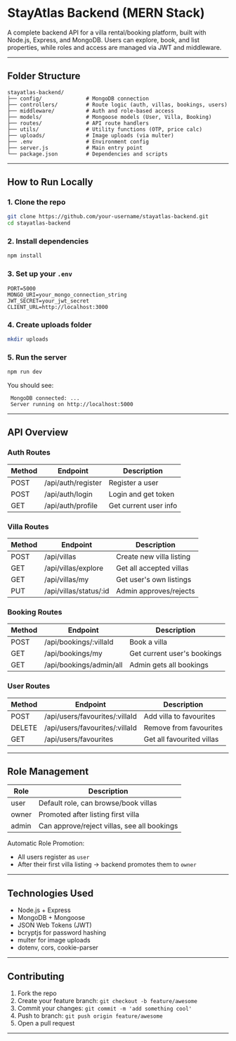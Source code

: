 # StayAtlas Backend (MERN Stack)

A complete backend API for a villa rental/booking platform, built with Node.js, Express, and MongoDB. Users can explore, book, and list properties, while roles and access are managed via JWT and middleware.

---

##  Folder Structure

```
stayatlas-backend/
├── config/              # MongoDB connection
├── controllers/         # Route logic (auth, villas, bookings, users)
├── middleware/          # Auth and role-based access
├── models/              # Mongoose models (User, Villa, Booking)
├── routes/              # API route handlers
├── utils/               # Utility functions (OTP, price calc)
├── uploads/             # Image uploads (via multer)
├── .env                 # Environment config
├── server.js            # Main entry point
└── package.json         # Dependencies and scripts
```

---

##  How to Run Locally

### 1. Clone the repo
```bash
git clone https://github.com/your-username/stayatlas-backend.git
cd stayatlas-backend
```

### 2. Install dependencies
```bash
npm install
```

### 3. Set up your `.env`
```env
PORT=5000
MONGO_URI=your_mongo_connection_string
JWT_SECRET=your_jwt_secret
CLIENT_URL=http://localhost:3000
```

### 4. Create uploads folder
```bash
mkdir uploads
```

### 5. Run the server
```bash
npm run dev
```

You should see:
```
 MongoDB connected: ...
 Server running on http://localhost:5000
```

---

##  API Overview

###  Auth Routes
| Method | Endpoint             | Description           |
|--------|----------------------|------------------------|
| POST   | /api/auth/register   | Register a user        |
| POST   | /api/auth/login      | Login and get token    |
| GET    | /api/auth/profile    | Get current user info  |

###  Villa Routes
| Method | Endpoint             | Description                 |
|--------|----------------------|-----------------------------|
| POST   | /api/villas          | Create new villa listing     |
| GET    | /api/villas/explore | Get all accepted villas      |
| GET    | /api/villas/my      | Get user's own listings      |
| PUT    | /api/villas/status/:id | Admin approves/rejects     |

###  Booking Routes
| Method | Endpoint               | Description               |
|--------|------------------------|----------------------------|
| POST   | /api/bookings/:villaId | Book a villa               |
| GET    | /api/bookings/my       | Get current user's bookings|
| GET    | /api/bookings/admin/all| Admin gets all bookings    |

###  User Routes
| Method | Endpoint                       | Description                    |
|--------|--------------------------------|--------------------------------|
| POST   | /api/users/favourites/:villaId | Add villa to favourites        |
| DELETE | /api/users/favourites/:villaId| Remove from favourites         |
| GET    | /api/users/favourites          | Get all favourited villas      |

---

##  Role Management

| Role  | Description                              |
|-------|------------------------------------------|
| user  | Default role, can browse/book villas     |
| owner | Promoted after listing first villa       |
| admin | Can approve/reject villas, see all bookings |

Automatic Role Promotion:
- All users register as `user`
- After their first villa listing → backend promotes them to `owner`

---

##  Technologies Used
- Node.js + Express
- MongoDB + Mongoose
- JSON Web Tokens (JWT)
- bcryptjs for password hashing
- multer for image uploads
- dotenv, cors, cookie-parser

---

##  Contributing

1. Fork the repo
2. Create your feature branch: `git checkout -b feature/awesome`
3. Commit your changes: `git commit -m 'add something cool'`
4. Push to branch: `git push origin feature/awesome`
5. Open a pull request

---
